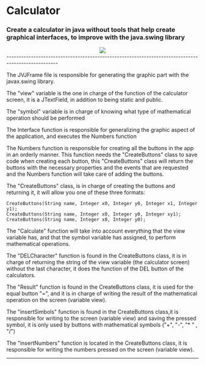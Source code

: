 # Calculator
### Create a calculator in java without tools that help create graphical interfaces, to improve with the java.swing library

<div align="center">
	<img src="https://i.imgur.com/raPIrCU.png">
</div>
---------------------------------------------------------------------------------------------------

The JVJFrame file is responsible for generating
the graphic part with the javax.swing library.

The "view" variable is the one in charge of the
function of the calculator screen, it is a JTextField,
in addition to being static and public.

The "symbol" variable is in charge of knowing what
type of mathematical operation should be performed

The Interface function is responsible for generalizing
the graphic aspect of the application, and executes
the Numbers function

The Numbers function is responsible for creating all
the buttons in the app in an orderly manner. 
This function needs the "CreateButtons" class to save
code when creating each button, this "CreateButtons"
class will return the buttons with the necessary properties
and the events that are requested and the Numbers function
will take care of adding the buttons.

The "CreateButtons" class, is in charge of creating 
the buttons and returning it, it will allow you one of these three formats:

	CreateButtons(String name, Integer x0, Integer y0, Integer x1, Integer y1);
	CreateButtons(String name, Integer x0, Integer y0, Integer xy1);
	CreateButtons(String name, Integer x0, Integer y0);

The "Calculate" function will take into account
everything that the view variable has, and that
the symbol variable has assigned, to perform
mathematical operations.

The "DELCharacter" function is found in the
CreateButtons class, it is in charge of returning
the string of the view variable (the calculator screen)
without the last character, it does the function of
the DEL button of the calculators.

The "Result" function is found in the CreateButtons class,
it is used for the equal button "=", and it is in charge of
writing the result of the mathematical operation on the
screen (variable view).

The "insertSimbols" function is found in the 
CreateButtons class,it is responsible for writing to the
screen (variable view) and saving the pressed symbol, it is
only used by buttons with mathematical symbols ("+", "-", "* " , "/")

The "insertNumbers" function is located in the
CreateButtons class, it is responsible for writing
the numbers pressed on the screen (variable view).

---------------------------------------------------------------------------------------------------
